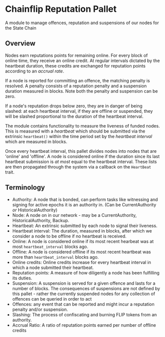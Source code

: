 # Chainflip Reputation Pallet

A module to manage offences, reputation and suspensions of our nodes for the State Chain

## Overview

Nodes earn reputations points for remaining online. For every block of online time, they receive an online credit. At regular intervals dictated by the heartbeat duration, these credits are exchanged for reputation points according to an *accrual rate*.

If a node is reported for committing an offence, the matching penalty is resolved. A penalty consists of a reputation penalty and a suspension duration measured in blocks. Note both the penalty and suspension can be zero.

If a node's reputation drops below zero, they are in danger of being slashed: at each heartbeat interval, if they are offline or suspended, they will be slashed proportional to the duration of the heartbeat interval.

The module contains functionality to measure the liveness of funded nodes. This is measured with a *heartbeat* which should be submitted via the extrinsic `heartbeat()` within the time period set by the *heartbeat interval* which are measured in blocks.

Once every heartbeat interval, this pallet divides nodes into nodes that are 'online' and 'offline'. A node is considered online if the duration since its last heartbeat submission is *at most* equal to the heartbeat interval. These lists are then propagated through the system via a callback on the `HeartBeat` trait.

## Terminology

- Authority: A node that is bonded, can perform tasks like witnessing and signing for active epochs it is an authority in. (Can be CurrentAuthority *or* HistoricalAuthority)
- Node: A node on in our network - may be a CurrentAuthority, HistoricalAuthority, Backup.
- Heartbeat: An extrinsic submitted by each node to signal their liveness.
- Heartbeat interval: The duration, measured in blocks, after which we consider a node to be offline if no heartbeat is received.
- Online: A node is considered online if its most recent hearbeat was at most `heartbeat_interval` blocks ago.
- Offline: A node is considered offline if its most recent heartbeat was more than `heartbeat_interval` blocks ago.
- Online credits: Online credits increase for every heartbeat interval in which a node submitted their heartbeat.
- Reputation points: A measure of how diligently a node has been fulfilling its duties.
- Suspension: A suspension is served for a given offence and lasts for a number of blocks. The consequences of suspensions are not defined by this pallet - rather the currently suspended nodes for any collection of offences can be queried in order to act
- Offences: any event that can be reported and might incur a reputation penalty and/or suspension.
- Slashing: The process of confiscating and burning FLIP tokens from an authority.
- Accrual Ratio: A ratio of reputation points earned per number of offline credits
